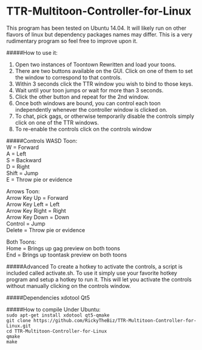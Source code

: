 # TTR-Multitoon-Controller-for-Linux
This program has been tested on Ubuntu 14.04.  It will likely run on other flavors of linux but dependency packages names may differ.  This is a very rudimentary program so feel free to improve upon it.

#####How to use it:
1. Open two instances of Toontown Rewritten and load your toons.
2. There are two buttons available on the GUI.  Click on one of them to set the window to correspond to that controls.
3. Within 3 seconds click the TTR window you wish to bind to those keys.
4. Wait until your toon jumps or wait for more than 3 seconds.
5. Click the other button and repeat for the 2nd window.
6. Once both windows are bound, you can control each toon independently whenever the controller window is clicked on.
7. To chat, pick gags, or otherwise temporarily disable the controls simply click on one of the TTR windows.
8. To re-enable the controls click on the controls window

#####Controls
WASD Toon:  
W = Forward  
A = Left  
S = Backward  
D = Right  
Shift = Jump  
E = Throw pie or evidence  

Arrows Toon:  
Arrow Key Up = Forward  
Arrow Key Left = Left  
Arrow Key Right = Right  
Arrow Key Down = Down  
Control = Jump  
Delete = Throw pie or evidence  

Both Toons:  
Home = Brings up gag preview on both toons  
End = Brings up toontask preview on both toons  

#####Advanced
To create a hotkey to activate the controls, a script is included called activate.sh.  To use it simply use your favorite hotkey program and setup a hotkey to run it.  This will let you activate the controls without manually clicking on the controls window.

#####Dependencies
xdotool
Qt5

#####How to compile
Under Ubuntu:  
`sudo apt-get install xdotool qt5-qmake`  
`git clone https://github.com/RickyTheBiz/TTR-Multitoon-Controller-for-Linux.git`  
`cd TTR-Multitoon-Controller-for-Linux`  
`qmake`  
`make`  
